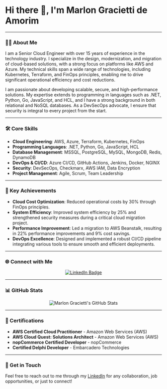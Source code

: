 # Hi there 👋, I'm Marlon Gracietti de Amorim

---

### 🧑‍💻 About Me

I am a Senior Cloud Engineer with over 15 years of experience in the technology industry. I specialize in the design, modernization, and migration of cloud-based solutions, with a strong focus on platforms like AWS and Azure. My technical skills span a wide range of technologies, including Kubernetes, Terraform, and FinOps principles, enabling me to drive significant operational efficiency and cost reductions.

I am passionate about developing scalable, secure, and high-performance solutions. My expertise extends to programming in languages such as .NET, Python, Go, JavaScript, and HCL, and I have a strong background in both relational and NoSQL databases. As a DevSecOps advocate, I ensure that security is integral to every project from the start.

---

### 🛠️ Core Skills

- **Cloud Engineering**: AWS, Azure, Terraform, Kubernetes, FinOps
- **Programming Languages**: .NET, Python, Go, JavaScript, HCL
- **Database Management**: MSSQL, PostgreSQL, MySQL, MongoDB, Redis, DynamoDB
- **DevOps & CI/CD**: Azure CI/CD, GitHub Actions, Jenkins, Docker, NGINX
- **Security**: DevSecOps, Checkmarx, AWS IAM, Data Encryption
- **Project Management**: Agile, Scrum, Team Leadership

---

### 🌟 Key Achievements

- **Cloud Cost Optimization**: Reduced operational costs by 30% through FinOps principles.
- **System Efficiency**: Improved system efficiency by 25% and strengthened security measures during a critical cloud migration project.
- **Performance Improvement**: Led a migration to AWS Beanstalk, resulting in 22% performance improvements and 9% cost savings.
- **DevOps Excellence**: Designed and implemented a robust CI/CD pipeline integrating various tools to ensure smooth and efficient deployments.

---

### 🌐 Connect with Me

<div align="center">

[![LinkedIn Badge](https://img.shields.io/badge/-Marlon%20Gracietti%20Amorim-292929?style=flat-square&logo=Linkedin&logoColor=white&link=https://www.linkedin.com/in/mgamorim/)](https://www.linkedin.com/in/mgamorim)

</div>

---

### 📊 GitHub Stats

<div align="center">

![Marlon Gracietti's GitHub Stats](https://github-readme-stats.vercel.app/api?username=mgracietti&show_icons=true&theme=dark)

<!-- Uncomment this line if you'd like to show top languages -->
<!-- 
[![Top Langs](https://github-readme-stats.vercel.app/api/top-langs/?username=mgracietti&theme=dark)](https://github.com/DevPraxis/gaizer-core)
-->

</div>

---

### 🏅 Certifications

- **AWS Certified Cloud Practitioner** - Amazon Web Services (AWS)
- **AWS Cloud Quest: Solutions Architect** - Amazon Web Services (AWS)
- **nopCommerce Certified Developer** - nopCommerce
- **Certified Delphi Developer** - Embarcadero Technologies

---

### 📧 Get in Touch

Feel free to reach out to me through my [LinkedIn](https://www.linkedin.com/in/mgamorim) for any collaboration, job opportunities, or just to connect!
